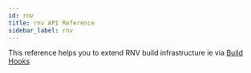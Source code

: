```yaml
---
id: rnv
title: rnv API Reference
sidebar_label: rnv
---
```


This reference helps you to extend RNV build infrastructure ie via [Build Hooks](../guides/build_hooks)
